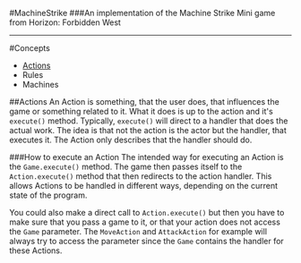 #MachineStrike
###An implementation of the Machine Strike Mini game from Horizon: Forbidden West

---
#Concepts
- [Actions](#actions)
- Rules
- Machines


##Actions
An Action is something, that the user does, that influences the game or something related to it.
What it does is up to the action and it's `execute()` method.
Typically, `execute()` will direct to a handler that does the actual work.
The idea is that not the action is the actor but the handler, that executes it.
The Action only describes that the handler should do.

###How to execute an Action
The intended way for executing an Action is the `Game.execute()` method. The game then passes itself
to the `Action.execute()` method that then redirects to the action handler. This allows Actions to be handled
in different ways, depending on the current state of the program.

You could also make a direct call to `Action.execute()` but then you have to make sure that you pass a game to it,
or that your action does not access the `Game` parameter. The `MoveAction` and `AttackAction` for example will always try
to access the parameter since the `Game` contains the handler for these Actions.
